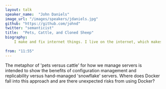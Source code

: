 ```yaml
---
layout: talk
speaker_name:  "John Daniels"
image_url: "/images/speakers/jdaniels.jpg"
github: "https://github.com/johnd"
twitter: "semanticist"
title:  "Pets, Cattle, and Cloned Sheep"
biography:
    I make and fix internet things. I live on the internet, which makes for a short commute.
  
from: "11:55"
---
```


The metaphor of 'pets versus cattle' for how we manage servers is intended to show the benefits of configuration management and replicability versus hand-managed 'snowflake' servers. Where does Docker fall into this approach and are there unexpected risks from using Docker? 
